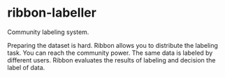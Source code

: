 # ribbon-labeller
Community labeling system. 

Preparing the dataset is hard. Ribbon allows you to distribute the labeling task. You can reach the community power. 
The same data is labeled by different users. Ribbon evaluates the results of labeling and decision the label of data.

